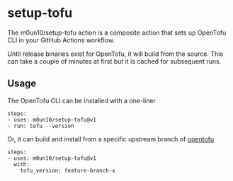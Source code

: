 # setup-tofu

The m0un10/setup-tofu action is a composite action that sets up OpenTofu CLI in your GitHub Actions workflow.

Until release binaries exist for OpenTofu, it will build from the source. This can take a couple of minutes at first but it is cached for subsequent runs.

## Usage

The OpenTofu CLI can be installed with a one-liner

```
steps:
- uses: m0un10/setup-tofu@v1
- run: tofu --version
```

Or, it can build and install from a specific upstream branch of [opentofu](https://github.com/opentofu/opentofu)

```
steps:
- uses: m0un10/setup-tofu@v1
  with:
    tofu_version: feature-branch-x
```
